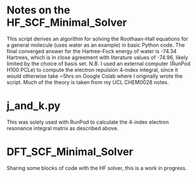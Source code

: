 # Notes on the HF_SCF_Minimal_Solver
This script derives an algorithm for solving the Roothaan-Hall equations for a general molecule (uses water as an example) 
in basic Python code. The final converged answer for the Hartree-Fock energy of water is -74.34 Hartrees, which is in close 
agreement with literature values of -74.96, likely limited by the choice of basis set. N.B. I used an external computer 
(RunPod H100 PCLe) to compute the electron repulsion 4-index integral, since it would otherwise take ~5hrs on Google Colab 
where I originally wrote the script. Much of the theory is taken from my UCL CHEM0028 notes.

# j_and_k.py
This was solely used with RunPod to calculate the 4-index electron resonance integral matrix as described above.

# DFT_SCF_Minimal_Solver
Sharing some blocks of code with the HF solver, this is a work in progress.
